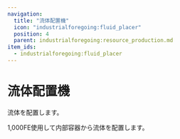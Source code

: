 ```yaml
---
navigation:
  title: "流体配置機"
  icon: "industrialforegoing:fluid_placer"
  position: 4
  parent: industrialforegoing:resource_production.md
item_ids:
  - industrialforegoing:fluid_placer
---
```


# 流体配置機

流体を配置します。

<Color id="gold">1,000</Color>FE使用して内部容器から流体を配置します。



<Recipe id="industrialforegoing:fluid_placer" />

